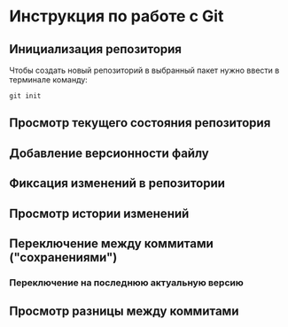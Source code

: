 # **Инструкция по работе с Git**

## Инициализация репозитория

Чтобы создать новый репозиторий в выбранный пакет нужно ввести в терминале команду:

    git init

## Просмотр текущего состояния репозитория

## Добавление версионности файлу 

## Фиксация изменений в репозитории

## Просмотр истории изменений

## Переключение между коммитами ("сохранениями")

### Переключение на последнюю актуальную версию

## Просмотр разницы между коммитами